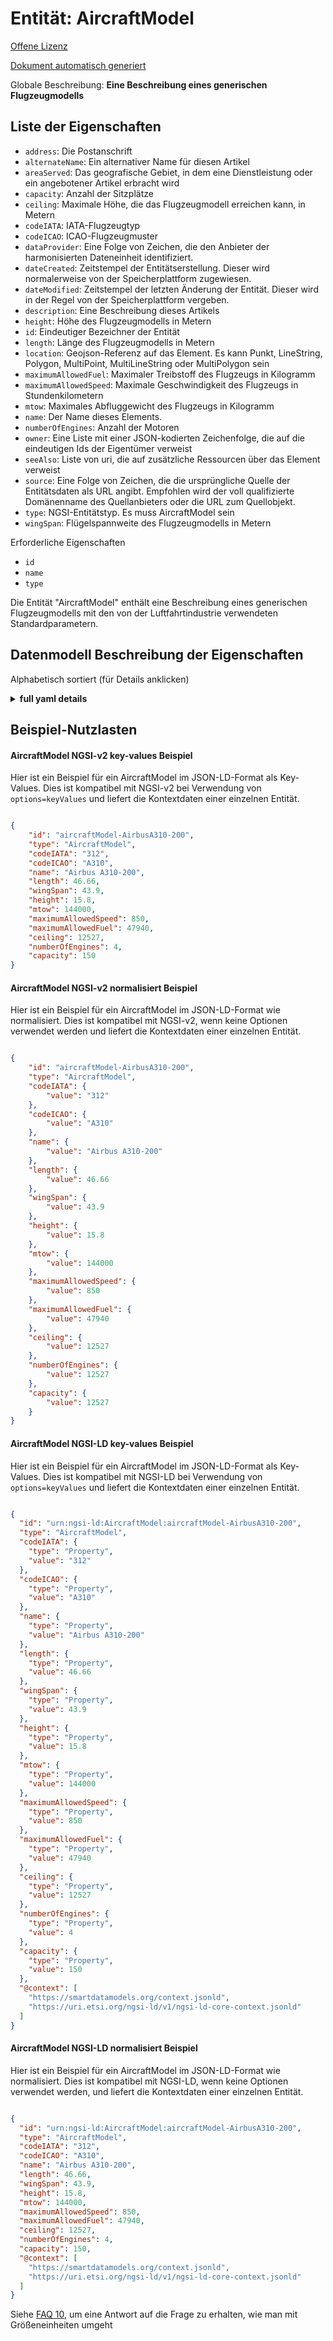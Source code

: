 Entität: AircraftModel  
======================  
[Offene Lizenz](https://github.com/smart-data-models//dataModel.Aeronautics/blob/master/AircraftModel/LICENSE.md)  
[Dokument automatisch generiert](https://docs.google.com/presentation/d/e/2PACX-1vTs-Ng5dIAwkg91oTTUdt8ua7woBXhPnwavZ0FxgR8BsAI_Ek3C5q97Nd94HS8KhP-r_quD4H0fgyt3/pub?start=false&loop=false&delayms=3000#slide=id.gb715ace035_0_60)  
Globale Beschreibung: **Eine Beschreibung eines generischen Flugzeugmodells**  

## Liste der Eigenschaften  

- `address`: Die Postanschrift  - `alternateName`: Ein alternativer Name für diesen Artikel  - `areaServed`: Das geografische Gebiet, in dem eine Dienstleistung oder ein angebotener Artikel erbracht wird  - `capacity`: Anzahl der Sitzplätze  - `ceiling`: Maximale Höhe, die das Flugzeugmodell erreichen kann, in Metern  - `codeIATA`: IATA-Flugzeugtyp  - `codeICAO`: ICAO-Flugzeugmuster  - `dataProvider`: Eine Folge von Zeichen, die den Anbieter der harmonisierten Dateneinheit identifiziert.  - `dateCreated`: Zeitstempel der Entitätserstellung. Dieser wird normalerweise von der Speicherplattform zugewiesen.  - `dateModified`: Zeitstempel der letzten Änderung der Entität. Dieser wird in der Regel von der Speicherplattform vergeben.  - `description`: Eine Beschreibung dieses Artikels  - `height`: Höhe des Flugzeugmodells in Metern  - `id`: Eindeutiger Bezeichner der Entität  - `length`: Länge des Flugzeugmodells in Metern  - `location`: Geojson-Referenz auf das Element. Es kann Punkt, LineString, Polygon, MultiPoint, MultiLineString oder MultiPolygon sein  - `maximumAllowedFuel`: Maximaler Treibstoff des Flugzeugs in Kilogramm  - `maximumAllowedSpeed`:  Maximale Geschwindigkeit des Flugzeugs in Stundenkilometern  - `mtow`:  Maximales Abfluggewicht des Flugzeugs in Kilogramm  - `name`: Der Name dieses Elements.  - `numberOfEngines`: Anzahl der Motoren  - `owner`: Eine Liste mit einer JSON-kodierten Zeichenfolge, die auf die eindeutigen Ids der Eigentümer verweist  - `seeAlso`: Liste von uri, die auf zusätzliche Ressourcen über das Element verweist  - `source`: Eine Folge von Zeichen, die die ursprüngliche Quelle der Entitätsdaten als URL angibt. Empfohlen wird der voll qualifizierte Domänenname des Quellanbieters oder die URL zum Quellobjekt.  - `type`: NGSI-Entitätstyp. Es muss AircraftModel sein  - `wingSpan`: Flügelspannweite des Flugzeugmodells in Metern    
Erforderliche Eigenschaften  
- `id`  - `name`  - `type`    
Die Entität "AircraftModel" enthält eine Beschreibung eines generischen Flugzeugmodells mit den von der Luftfahrtindustrie verwendeten Standardparametern.  
## Datenmodell Beschreibung der Eigenschaften  
Alphabetisch sortiert (für Details anklicken)  
<details><summary><strong>full yaml details</strong></summary>    
```yaml  
AircraftModel:    
  description: 'A description of a generic aircraft model'    
  properties:    
    address:    
      description: 'The mailing address'    
      properties:    
        addressCountry:    
          description: 'Property. The country. For example, Spain. Model:''https://schema.org/addressCountry'''    
          type: string    
        addressLocality:    
          description: 'Property. The locality in which the street address is, and which is in the region. Model:''https://schema.org/addressLocality'''    
          type: string    
        addressRegion:    
          description: 'Property. The region in which the locality is, and which is in the country. Model:''https://schema.org/addressRegion'''    
          type: string    
        postOfficeBoxNumber:    
          description: 'Property. The post office box number for PO box addresses. For example, 03578. Model:''https://schema.org/postOfficeBoxNumber'''    
          type: string    
        postalCode:    
          description: 'Property. The postal code. For example, 24004. Model:''https://schema.org/https://schema.org/postalCode'''    
          type: string    
        streetAddress:    
          description: 'Property. The street address. Model:''https://schema.org/streetAddress'''    
          type: string    
      type: Property    
      x-ngsi:    
        model: https://schema.org/address    
    alternateName:    
      description: 'An alternative name for this item'    
      type: Property    
    areaServed:    
      description: 'The geographic area where a service or offered item is provided'    
      type: Property    
      x-ngsi:    
        model: https://schema.org/Text    
    capacity:    
      description: 'Number of seatings'    
      minimum: 0    
      type: Property    
      x-ngsi:    
        model: http://schema.org/Integer    
    ceiling:    
      description: 'Maximum altitude the aircraft model can reach in metres'    
      minimum: 0    
      type: Property    
      x-ngsi:    
        model: http://schema.org/Number    
        units: metres    
    codeIATA:    
      description: 'IATA aircraft type'    
      pattern: ^[A-Z0-9]{3}$    
      type: Property    
      x-ngsi:    
        model: http://schema.org/Text    
    codeICAO:    
      description: 'ICAO aircraft type'    
      pattern: ^[A-Z]{1}[A-Z0-9]{3}$    
      type: Property    
      x-ngsi:    
        model: http://schema.org/Text    
    dataProvider:    
      description: 'A sequence of characters identifying the provider of the harmonised data entity.'    
      type: Property    
    dateCreated:    
      description: 'Entity creation timestamp. This will usually be allocated by the storage platform.'    
      format: date-time    
      type: Property    
    dateModified:    
      description: 'Timestamp of the last modification of the entity. This will usually be allocated by the storage platform.'    
      format: date-time    
      type: Property    
    description:    
      description: 'A description of this item'    
      type: Property    
    height:    
      description: 'Aircraft model height in metres'    
      minimum: 0    
      type: Property    
      x-ngsi:    
        model: http://schema.org/Number    
        units: metres    
    id:    
      anyOf: &aircraftmodel_-_properties_-_owner_-_items_-_anyof    
        - description: 'Property. Identifier format of any NGSI entity'    
          maxLength: 256    
          minLength: 1    
          pattern: ^[\w\-\.\{\}\$\+\*\[\]`|~^@!,:\\]+$    
          type: string    
        - description: 'Property. Identifier format of any NGSI entity'    
          format: uri    
          type: string    
      description: 'Unique identifier of the entity'    
      type: Property    
    length:    
      description: 'Aircraft model length in metres'    
      minimum: 0    
      type: Property    
      x-ngsi:    
        model: http://schema.org/Number    
        units: metres    
    location:    
      description: 'Geojson reference to the item. It can be Point, LineString, Polygon, MultiPoint, MultiLineString or MultiPolygon'    
      oneOf:    
        - description: 'Geoproperty. Geojson reference to the item. Point'    
          properties:    
            bbox:    
              items:    
                type: number    
              minItems: 4    
              type: array    
            coordinates:    
              items:    
                type: number    
              minItems: 2    
              type: array    
            type:    
              enum:    
                - Point    
              type: string    
          required:    
            - type    
            - coordinates    
          title: 'GeoJSON Point'    
          type: object    
        - description: 'Geoproperty. Geojson reference to the item. LineString'    
          properties:    
            bbox:    
              items:    
                type: number    
              minItems: 4    
              type: array    
            coordinates:    
              items:    
                items:    
                  type: number    
                minItems: 2    
                type: array    
              minItems: 2    
              type: array    
            type:    
              enum:    
                - LineString    
              type: string    
          required:    
            - type    
            - coordinates    
          title: 'GeoJSON LineString'    
          type: object    
        - description: 'Geoproperty. Geojson reference to the item. Polygon'    
          properties:    
            bbox:    
              items:    
                type: number    
              minItems: 4    
              type: array    
            coordinates:    
              items:    
                items:    
                  items:    
                    type: number    
                  minItems: 2    
                  type: array    
                minItems: 4    
                type: array    
              type: array    
            type:    
              enum:    
                - Polygon    
              type: string    
          required:    
            - type    
            - coordinates    
          title: 'GeoJSON Polygon'    
          type: object    
        - description: 'Geoproperty. Geojson reference to the item. MultiPoint'    
          properties:    
            bbox:    
              items:    
                type: number    
              minItems: 4    
              type: array    
            coordinates:    
              items:    
                items:    
                  type: number    
                minItems: 2    
                type: array    
              type: array    
            type:    
              enum:    
                - MultiPoint    
              type: string    
          required:    
            - type    
            - coordinates    
          title: 'GeoJSON MultiPoint'    
          type: object    
        - description: 'Geoproperty. Geojson reference to the item. MultiLineString'    
          properties:    
            bbox:    
              items:    
                type: number    
              minItems: 4    
              type: array    
            coordinates:    
              items:    
                items:    
                  items:    
                    type: number    
                  minItems: 2    
                  type: array    
                minItems: 2    
                type: array    
              type: array    
            type:    
              enum:    
                - MultiLineString    
              type: string    
          required:    
            - type    
            - coordinates    
          title: 'GeoJSON MultiLineString'    
          type: object    
        - description: 'Geoproperty. Geojson reference to the item. MultiLineString'    
          properties:    
            bbox:    
              items:    
                type: number    
              minItems: 4    
              type: array    
            coordinates:    
              items:    
                items:    
                  items:    
                    items:    
                      type: number    
                    minItems: 2    
                    type: array    
                  minItems: 4    
                  type: array    
                type: array    
              type: array    
            type:    
              enum:    
                - MultiPolygon    
              type: string    
          required:    
            - type    
            - coordinates    
          title: 'GeoJSON MultiPolygon'    
          type: object    
      type: Geoproperty    
    maximumAllowedFuel:    
      description: 'Aircraft maximum fuel in kilograms'    
      minimum: 0    
      type: Property    
      x-ngsi:    
        model: http://schema.org/Number    
        units: kilograms    
    maximumAllowedSpeed:    
      description: ' Aircraft maximum speed in kilometers per hour'    
      minimum: 0    
      type: Property    
      x-ngsi:    
        model: http://schema.org/Number    
        units: 'kilometers per hour'    
    mtow:    
      description: ' Aircraft maximum takeoff weight in kilograms'    
      minimum: 0    
      type: Property    
      x-ngsi:    
        model: http://schema.org/Number    
        units: kilograms    
    name:    
      description: 'The name of this item.'    
      type: Property    
    numberOfEngines:    
      description: 'Number of engines'    
      minimum: 0    
      type: Property    
      x-ngsi:    
        model: http://schema.org/Integer    
    owner:    
      description: 'A List containing a JSON encoded sequence of characters referencing the unique Ids of the owner(s)'    
      items:    
        anyOf: *aircraftmodel_-_properties_-_owner_-_items_-_anyof    
        description: 'Property. Unique identifier of the entity'    
      type: Property    
    seeAlso:    
      description: 'list of uri pointing to additional resources about the item'    
      oneOf:    
        - items:    
            format: uri    
            type: string    
          minItems: 1    
          type: array    
        - format: uri    
          type: string    
      type: Property    
    source:    
      description: 'A sequence of characters giving the original source of the entity data as a URL. Recommended to be the fully qualified domain name of the source provider, or the URL to the source object.'    
      type: Property    
    type:    
      description: 'NGSI Entity type. It has to be AircraftModel'    
      enum:    
        - AircraftModel    
      type: Property    
    wingSpan:    
      description: 'Aircraft model wingspan in metres'    
      minimum: 0    
      type: Property    
      x-ngsi:    
        model: http://schema.org/Number    
        units: metres    
  required:    
    - id    
    - type    
    - name    
  type: object    
```  
</details>    
## Beispiel-Nutzlasten  
#### AircraftModel NGSI-v2 key-values Beispiel  
Hier ist ein Beispiel für ein AircraftModel im JSON-LD-Format als Key-Values. Dies ist kompatibel mit NGSI-v2 bei Verwendung von `options=keyValues` und liefert die Kontextdaten einer einzelnen Entität.  
```json  
{  
    "id": "aircraftModel-AirbusA310-200",  
    "type": "AircraftModel",  
    "codeIATA": "312",  
    "codeICAO": "A310",  
    "name": "Airbus A310-200",  
    "length": 46.66,  
    "wingSpan": 43.9,  
    "height": 15.8,  
    "mtow": 144000,  
    "maximumAllowedSpeed": 850,  
    "maximumAllowedFuel": 47940,  
    "ceiling": 12527,  
    "numberOfEngines": 4,  
    "capacity": 150  
}  
```  
#### AircraftModel NGSI-v2 normalisiert Beispiel  
Hier ist ein Beispiel für ein AircraftModel im JSON-LD-Format wie normalisiert. Dies ist kompatibel mit NGSI-v2, wenn keine Optionen verwendet werden und liefert die Kontextdaten einer einzelnen Entität.  
```json  
{  
    "id": "aircraftModel-AirbusA310-200",  
    "type": "AircraftModel",  
    "codeIATA": {  
        "value": "312"  
    },  
    "codeICAO": {  
        "value": "A310"  
    },  
    "name": {  
        "value": "Airbus A310-200"  
    },  
    "length": {  
        "value": 46.66  
    },  
    "wingSpan": {  
        "value": 43.9  
    },  
    "height": {  
        "value": 15.8  
    },  
    "mtow": {  
        "value": 144000  
    },  
    "maximumAllowedSpeed": {  
        "value": 850  
    },  
    "maximumAllowedFuel": {  
        "value": 47940  
    },  
    "ceiling": {  
        "value": 12527  
    },  
    "numberOfEngines": {  
        "value": 12527  
    },  
    "capacity": {  
        "value": 12527  
    }  
}  
```  
#### AircraftModel NGSI-LD key-values Beispiel  
Hier ist ein Beispiel für ein AircraftModel im JSON-LD-Format als Key-Values. Dies ist kompatibel mit NGSI-LD bei Verwendung von `options=keyValues` und liefert die Kontextdaten einer einzelnen Entität.  
```json  
{  
  "id": "urn:ngsi-ld:AircraftModel:aircraftModel-AirbusA310-200",  
  "type": "AircraftModel",  
  "codeIATA": {  
    "type": "Property",  
    "value": "312"  
  },  
  "codeICAO": {  
    "type": "Property",  
    "value": "A310"  
  },  
  "name": {  
    "type": "Property",  
    "value": "Airbus A310-200"  
  },  
  "length": {  
    "type": "Property",  
    "value": 46.66  
  },  
  "wingSpan": {  
    "type": "Property",  
    "value": 43.9  
  },  
  "height": {  
    "type": "Property",  
    "value": 15.8  
  },  
  "mtow": {  
    "type": "Property",  
    "value": 144000  
  },  
  "maximumAllowedSpeed": {  
    "type": "Property",  
    "value": 850  
  },  
  "maximumAllowedFuel": {  
    "type": "Property",  
    "value": 47940  
  },  
  "ceiling": {  
    "type": "Property",  
    "value": 12527  
  },  
  "numberOfEngines": {  
    "type": "Property",  
    "value": 4  
  },  
  "capacity": {  
    "type": "Property",  
    "value": 150  
  },  
  "@context": [  
    "https://smartdatamodels.org/context.jsonld",  
    "https://uri.etsi.org/ngsi-ld/v1/ngsi-ld-core-context.jsonld"  
  ]  
}  
```  
#### AircraftModel NGSI-LD normalisiert Beispiel  
Hier ist ein Beispiel für ein AircraftModel im JSON-LD-Format wie normalisiert. Dies ist kompatibel mit NGSI-LD, wenn keine Optionen verwendet werden, und liefert die Kontextdaten einer einzelnen Entität.  
```json  
{  
  "id": "urn:ngsi-ld:AircraftModel:aircraftModel-AirbusA310-200",  
  "type": "AircraftModel",  
  "codeIATA": "312",  
  "codeICAO": "A310",  
  "name": "Airbus A310-200",  
  "length": 46.66,  
  "wingSpan": 43.9,  
  "height": 15.8,  
  "mtow": 144000,  
  "maximumAllowedSpeed": 850,  
  "maximumAllowedFuel": 47940,  
  "ceiling": 12527,  
  "numberOfEngines": 4,  
  "capacity": 150,  
  "@context": [  
    "https://smartdatamodels.org/context.jsonld",  
    "https://uri.etsi.org/ngsi-ld/v1/ngsi-ld-core-context.jsonld"  
  ]  
}  
```  
Siehe [FAQ 10](https://smartdatamodels.org/index.php/faqs/), um eine Antwort auf die Frage zu erhalten, wie man mit Größeneinheiten umgeht